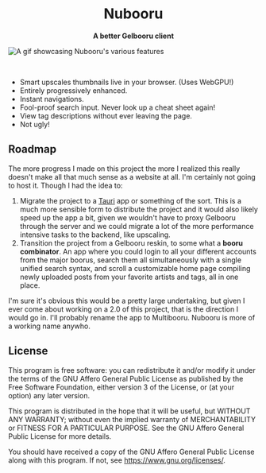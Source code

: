 <h1 align="center">Nubooru</h1>
<div align="center">
    <strong>
        A better Gelbooru client
    </strong>
</div>

<img align="center" alt="A gif showcasing Nubooru's various features" src="/state/nubooru.gif"></img>

<br>

* Smart upscales thumbnails live in your browser. (Uses WebGPU!)
* Entirely progressively enhanced.
* Instant navigations.
* Fool-proof search input. Never look up a cheat sheet again!
* View tag descriptions without ever leaving the page.
* Not ugly!

## Roadmap

The more progress I made on this project the more I realized this really doesn't make all that much sense as a website at all. I'm certainly not going to host it. Though I had the idea to:

1. Migrate the project to a [Tauri](https://v2.tauri.app/) app or something of the sort. This is a much more sensible form to distribute the project and it would also likely speed up the app a bit, given we wouldn't have to proxy Gelbooru through the server and we could migrate a lot of the more performance intensive tasks to the backend, like upscaling.
2. Transition the project from a Gelbooru reskin, to some what a **booru combinator**. An app where you could login to all your different accounts from the major boorus, search them all simultaneously with a single unified search syntax, and scroll a customizable home page compiling newly uploaded posts from your favorite artists and tags, all in one place.

I'm sure it's obvious this would be a pretty large undertaking, but given I ever come about working on a 2.0 of this project, that is the direction I would go in. I'll probably rename the app to Multibooru. Nubooru is more of a working name anywho.

## License

This program is free software: you can redistribute it and/or modify it under the terms of the GNU Affero General Public License as published by the Free Software Foundation, either version 3 of the License, or (at your option) any later version.

This program is distributed in the hope that it will be useful, but WITHOUT ANY WARRANTY; without even the implied warranty of MERCHANTABILITY or FITNESS FOR A PARTICULAR PURPOSE.  See the GNU Affero General Public License for more details.

You should have received a copy of the GNU Affero General Public License along with this program.  If not, see [<https://www.gnu.org/licenses/>](https://www.gnu.org/licenses/).
